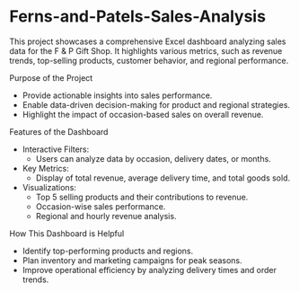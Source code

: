 # Ferns-and-Patels-Sales-Analysis
This project showcases a comprehensive Excel dashboard analyzing sales data for the F & P Gift Shop. It highlights various metrics, such as revenue trends, top-selling products, customer behavior, and regional performance.

Purpose of the Project  
- Provide actionable insights into sales performance.  
- Enable data-driven decision-making for product and regional strategies.  
- Highlight the impact of occasion-based sales on overall revenue.  

Features of the Dashboard  
- Interactive Filters:  
  - Users can analyze data by occasion, delivery dates, or months.  
- Key Metrics:  
  - Display of total revenue, average delivery time, and total goods sold.  
- Visualizations:  
  - Top 5 selling products and their contributions to revenue.  
  - Occasion-wise sales performance.  
  - Regional and hourly revenue analysis.  

How This Dashboard is Helpful  
- Identify top-performing products and regions.  
- Plan inventory and marketing campaigns for peak seasons.  
- Improve operational efficiency by analyzing delivery times and order trends.  
